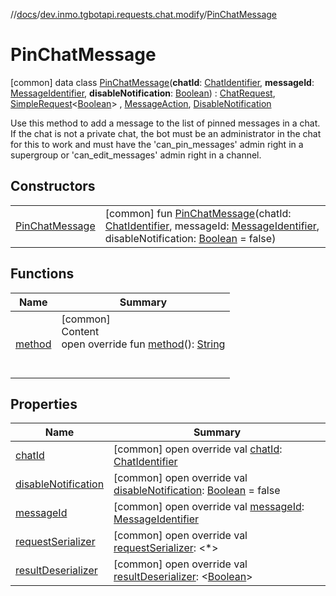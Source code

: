 //[docs](../../../index.md)/[dev.inmo.tgbotapi.requests.chat.modify](../index.md)/[PinChatMessage](index.md)



# PinChatMessage  
 [common] data class [PinChatMessage](index.md)(**chatId**: [ChatIdentifier](../../dev.inmo.tgbotapi.types/-chat-identifier/index.md), **messageId**: [MessageIdentifier](../../dev.inmo.tgbotapi.types/index.md#%5Bdev.inmo.tgbotapi.types%2FMessageIdentifier%2F%2F%2FPointingToDeclaration%2F%5D%2FClasslikes%2F625018081), **disableNotification**: [Boolean](https://kotlinlang.org/api/latest/jvm/stdlib/kotlin/-boolean/index.html)) : [ChatRequest](../../dev.inmo.tgbotapi.CommonAbstracts.types/-chat-request/index.md), [SimpleRequest](../../dev.inmo.tgbotapi.requests.abstracts/-simple-request/index.md)<[Boolean](https://kotlinlang.org/api/latest/jvm/stdlib/kotlin/-boolean/index.html)> , [MessageAction](../../dev.inmo.tgbotapi.CommonAbstracts.types/-message-action/index.md), [DisableNotification](../../dev.inmo.tgbotapi.CommonAbstracts.types/-disable-notification/index.md)

Use this method to add a message to the list of pinned messages in a chat. If the chat is not a private chat, the bot must be an administrator in the chat for this to work and must have the 'can_pin_messages' admin right in a supergroup or 'can_edit_messages' admin right in a channel.

   


## Constructors  
  
| | |
|---|---|
| <a name="dev.inmo.tgbotapi.requests.chat.modify/PinChatMessage/PinChatMessage/#dev.inmo.tgbotapi.types.ChatIdentifier#kotlin.Long#kotlin.Boolean/PointingToDeclaration/"></a>[PinChatMessage](-pin-chat-message.md)| <a name="dev.inmo.tgbotapi.requests.chat.modify/PinChatMessage/PinChatMessage/#dev.inmo.tgbotapi.types.ChatIdentifier#kotlin.Long#kotlin.Boolean/PointingToDeclaration/"></a> [common] fun [PinChatMessage](-pin-chat-message.md)(chatId: [ChatIdentifier](../../dev.inmo.tgbotapi.types/-chat-identifier/index.md), messageId: [MessageIdentifier](../../dev.inmo.tgbotapi.types/index.md#%5Bdev.inmo.tgbotapi.types%2FMessageIdentifier%2F%2F%2FPointingToDeclaration%2F%5D%2FClasslikes%2F625018081), disableNotification: [Boolean](https://kotlinlang.org/api/latest/jvm/stdlib/kotlin/-boolean/index.html) = false)   <br>|


## Functions  
  
|  Name |  Summary | 
|---|---|
| <a name="dev.inmo.tgbotapi.requests.chat.modify/PinChatMessage/method/#/PointingToDeclaration/"></a>[method](method.md)| <a name="dev.inmo.tgbotapi.requests.chat.modify/PinChatMessage/method/#/PointingToDeclaration/"></a>[common]  <br>Content  <br>open override fun [method](method.md)(): [String](https://kotlinlang.org/api/latest/jvm/stdlib/kotlin/-string/index.html)  <br><br><br>|


## Properties  
  
|  Name |  Summary | 
|---|---|
| <a name="dev.inmo.tgbotapi.requests.chat.modify/PinChatMessage/chatId/#/PointingToDeclaration/"></a>[chatId](chat-id.md)| <a name="dev.inmo.tgbotapi.requests.chat.modify/PinChatMessage/chatId/#/PointingToDeclaration/"></a> [common] open override val [chatId](chat-id.md): [ChatIdentifier](../../dev.inmo.tgbotapi.types/-chat-identifier/index.md)   <br>|
| <a name="dev.inmo.tgbotapi.requests.chat.modify/PinChatMessage/disableNotification/#/PointingToDeclaration/"></a>[disableNotification](disable-notification.md)| <a name="dev.inmo.tgbotapi.requests.chat.modify/PinChatMessage/disableNotification/#/PointingToDeclaration/"></a> [common] open override val [disableNotification](disable-notification.md): [Boolean](https://kotlinlang.org/api/latest/jvm/stdlib/kotlin/-boolean/index.html) = false   <br>|
| <a name="dev.inmo.tgbotapi.requests.chat.modify/PinChatMessage/messageId/#/PointingToDeclaration/"></a>[messageId](message-id.md)| <a name="dev.inmo.tgbotapi.requests.chat.modify/PinChatMessage/messageId/#/PointingToDeclaration/"></a> [common] open override val [messageId](message-id.md): [MessageIdentifier](../../dev.inmo.tgbotapi.types/index.md#%5Bdev.inmo.tgbotapi.types%2FMessageIdentifier%2F%2F%2FPointingToDeclaration%2F%5D%2FClasslikes%2F625018081)   <br>|
| <a name="dev.inmo.tgbotapi.requests.chat.modify/PinChatMessage/requestSerializer/#/PointingToDeclaration/"></a>[requestSerializer](request-serializer.md)| <a name="dev.inmo.tgbotapi.requests.chat.modify/PinChatMessage/requestSerializer/#/PointingToDeclaration/"></a> [common] open override val [requestSerializer](request-serializer.md): <*>   <br>|
| <a name="dev.inmo.tgbotapi.requests.chat.modify/PinChatMessage/resultDeserializer/#/PointingToDeclaration/"></a>[resultDeserializer](result-deserializer.md)| <a name="dev.inmo.tgbotapi.requests.chat.modify/PinChatMessage/resultDeserializer/#/PointingToDeclaration/"></a> [common] open override val [resultDeserializer](result-deserializer.md): <[Boolean](https://kotlinlang.org/api/latest/jvm/stdlib/kotlin/-boolean/index.html)>   <br>|

